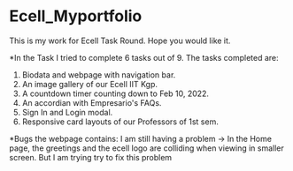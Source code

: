 # Ecell_Myportfolio
This is my work for Ecell Task Round. Hope you would like it.

*In the Task I tried to complete 6 tasks out of 9. The tasks completed are:
  1. Biodata and webpage with navigation bar.
  2. An image gallery of our Ecell IIT Kgp.
  3. A countdown timer counting down to Feb 10, 2022.
  4. An accordian with Empresario's FAQs.
  5. Sign In and Login modal.
  6. Responsive card layouts of our Professors of 1st sem.


*Bugs the webpage contains:
I am still having a problem → In the Home page, the greetings and the ecell logo are colliding when viewing in smaller screen. But I am trying try to fix this problem
